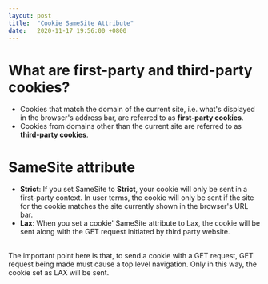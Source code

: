 ```yaml
---
layout: post
title:  "Cookie SameSite Attribute"
date:   2020-11-17 19:56:00 +0800
---
```


# What are first-party and third-party cookies?
* Cookies that match the domain of the current site, i.e. what's displayed in the browser's address bar, are referred to as <b>first-party cookies</b>. 
* Cookies from domains other than the current site are referred to as <b>third-party cookies</b>.

# SameSite attribute
* <b>Strict</b>: If you set SameSite to <b>Strict</b>, your cookie will only be sent in a first-party context. In user terms, the cookie will only be sent if the site for the cookie matches the site currently shown in the browser's URL bar. 
* <b>Lax</b>: When you set a cookie' SameSite attribute to Lax, the cookie will be sent along with the GET request initiated by third party website.
<br>
The important point here is that, to send a cookie with a GET request, GET request being made must cause a top level navigation. Only in this way, the cookie set as LAX will be sent. 


